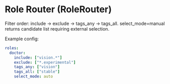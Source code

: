 # Role Router (RoleRouter)

Filter order: include -> exclude -> tags_any -> tags_all.
select_mode=manual returns candidate list requiring external selection.

Example config:
```yaml
roles:
  doctor:
    include: ["vision.*"]
    exclude: ["*.experimental"]
    tags_any: ["vision"]
    tags_all: ["stable"]
    select_mode: auto
```
